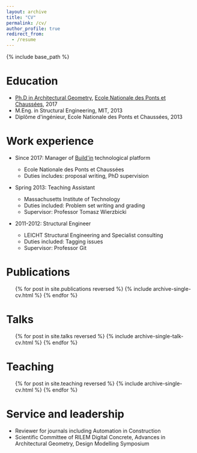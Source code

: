 ```yaml
---
layout: archive
title: "CV"
permalink: /cv/
author_profile: true
redirect_from:
  - /resume
---
```


{% include base_path %}

Education
======
* <a href="https://pastel.hal.science/tel-01621714"> Ph.D in Architectural Geometry</a>, <a href="https://ecoledesponts.fr/">Ecole Nationale des Ponts et Chaussées</a>, 2017 
* M.Eng. in Structural Engineering, MIT, 2013
* Diplôme d'ingénieur, Ecole Nationale des Ponts et Chaussées, 2013

Work experience
======
* Since 2017: Manager of <a href="https://buildin-enpc.fr/">Build'in</a> technological platform
  * Ecole Nationale des Ponts et Chaussées
  * Duties includes: proposal writing, PhD supervision

* Spring 2013: Teaching Assistant
  * Massachusetts Institute of Technology
  * Duties included: Problem set writing and grading
  * Supervisor: Professor Tomasz Wierzbicki

* 2011-2012: Structural Engineer
  * LEICHT Structural Engineering and Specialist consulting
  * Duties included: Tagging issues
  * Supervisor: Professor Git
  

Publications
======
  <ul>{% for post in site.publications reversed %}
    {% include archive-single-cv.html %}
  {% endfor %}</ul>
  
Talks
======
  <ul>{% for post in site.talks reversed %}
    {% include archive-single-talk-cv.html  %}
  {% endfor %}</ul>
  
Teaching
======
  <ul>{% for post in site.teaching reversed %}
    {% include archive-single-cv.html %}
  {% endfor %}</ul>
  
Service and leadership
======
* Reviewer for journals including Automation in Construction
* Scientific Committee of RILEM Digital Concrete, Advances in Architectural Geometry, Design Modelling Symposium
